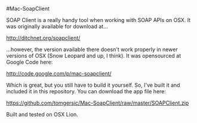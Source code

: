 #Mac-SoapClient

SOAP Client is a really handy tool when working with SOAP APIs on OSX. It was originally available for download at…

http://ditchnet.org/soapclient/

…however, the version available there doesn't work properly in newer versions of OSX (Snow Leopard and up, I think). It was opensourced at Google Code here:

http://code.google.com/p/mac-soapclient/

Which is great, but you still have to build it yourself. So, I've built it and included it in this repository. You can download the app file here:

https://github.com/tomgersic/Mac-SoapClient/raw/master/SOAPClient.zip

Built and tested on OSX Lion.